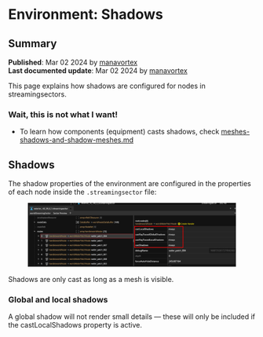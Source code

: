 # Environment: Shadows

## Summary

**Published**: Mar 02 2024 by [manavortex](https://app.gitbook.com/u/NfZBoxGegfUqB33J9HXuCs6PVaC3 "mention")\
**Last documented update**: Mar 02 2024 by [manavortex](https://app.gitbook.com/u/NfZBoxGegfUqB33J9HXuCs6PVaC3 "mention")

This page explains how shadows are configured for nodes in streamingsectors.&#x20;

### Wait, this is not what I want!

* To learn how components (equipment) casts shadows, check [meshes-shadows-and-shadow-meshes.md](../3d-objects-.mesh-files/meshes-shadows-and-shadow-meshes.md "mention")

## Shadows

The shadow properties of the environment are configured in the properties of each node inside the `.streamingsector` file:

<figure><img src="../../../.gitbook/assets/environment_cast_shadows.png" alt=""><figcaption></figcaption></figure>

Shadows are only cast as long as a mesh is visible.

### Global and local shadows

A global shadow will not render small details — these will only be included if the castLocalShadows property is active.

